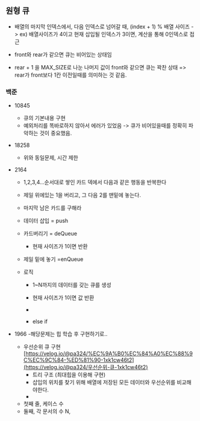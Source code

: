 ## 원형 큐

- 배열의 마지막 인덱스에서, 다음 인덱스로 넘어갈 때, (index + 1) % 배열 사이즈 -> ex) 배열사이즈가 4이고 현재 삽입될 인덱스가 3이면, 계산을 통해 0인덱스로 접근 

- front와 rear가 같으면 큐는 비어있는 상태임
- rear + 1 을 MAX_SIZE로 나눈 나머지 값이 front와 같으면 큐는 꽉찬 상태 => rear가 front보다 1칸 이전일때를 의미하는 것 같음.

### 백준

- 10845

  - 큐의 기본내용 구현
  - 예외처리를 똑바로하지 않아서 에러가 있었음 -> 큐가 비어있을때를 정확히 파악하는 것이 중요했음.

- 18258

  - 위와 동일문제, 시간 제한

- 2164

  - 1,2,3,4...순서대로 쌓인 카드 덱에서 다음과 같은 행동을 반복한다

  - 제일 위에있는 1을 버리고, 그 다음 2를 맨밑에 놓는다.

  - 마지막 남은 카드를 구해라

  - 데이터 삽입 = push

  - 카드버리기 = deQueue

    - 현재 사이즈가 1이면 반환

  - 제일 밑에 놓기 =enQueue 

  - 로직

    - 1~N까지의 데이터를 갖는 큐를 생성
    - 현재 사이즈가 1이면 값 반환

    - 
    - else if 

- 1966 -해당문제는 힙 학습 후 구현하기로..

  - 우선순위 큐 구현[https://velog.io/@pa324/%EC%9A%B0%EC%84%A0%EC%88%9C%EC%9C%84-%ED%81%90-1xk1cw46t2](https://velog.io/@pa324/우선순위-큐-1xk1cw46t2)
    - 트리 구조 (최대힙을 이용해 구현)
    - 삽입의 위치를 찾기 위해 배열에 저장된 모든 데이터와 우선순위를 비교해야한다.
    - 
  - 첫째 줄, 케이스 수
  - 둘째, 각 문서의 수 N, 

  